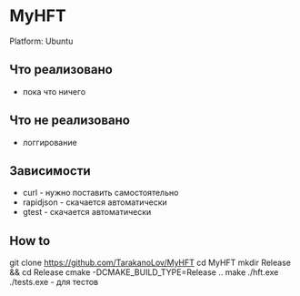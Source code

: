 # MyHFT
Platform: Ubuntu

## Что реализовано
- пока что ничего

## Что не реализовано
- логгирование

## Зависимости
- curl - нужно поставить самостоятельно
- rapidjson - скачается автоматически
- gtest - скачается автоматически

## How to
git clone https://github.com/TarakanoLov/MyHFT
cd MyHFT
mkdir Release && cd Release
cmake -DCMAKE_BUILD_TYPE=Release ..
make
./hft.exe
./tests.exe - для тестов